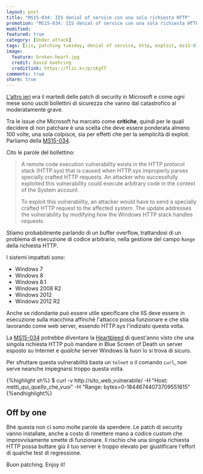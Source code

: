 ```yaml
---
layout: post
title: "MS15-034: IIS denial of service con una sola richiesta HTTP"
promotion: "MS15-034: IIS denial of service con una sola richiesta HTTP"
modified: 
featured: true
category: [Under attack]
tags: [iis, patching tuesday, denial of service, http, exploit, ms15-034, cve-2015-1635]
image:
  feature: broken-heart.jpg
  credit: David Goehring
  creditlink: https://flic.kr/p/cKgfT
comments: true
share: true
---
```


[L'altro ieri](https://technet.microsoft.com/library/security/ms15-apr) era il
martedì delle patch di security in Microsoft e come ogni mese sono usciti
bollettini di sicurezza che vanno dal catastrofico al moderatamente grave.

Tra le issue che Microsoft ha marcato come **critiche**, quindi per le quali
decidere di non patchare è una scelta che deve essere ponderata almeno 100
volte, una sola colpisce, sia per effetti che per la semplicità di exploit.
Parliamo della
[MS15-034](https://technet.microsoft.com/library/security/MS15-034).

Cito le parole del bollettino:

> A remote code execution vulnerability exists in the HTTP protocol stack
> (HTTP.sys) that is caused when HTTP.sys improperly parses specially crafted
> HTTP requests. An attacker who successfully exploited this vulnerability
> could execute arbitrary code in the context of the System account.
>
> To exploit this vulnerability, an attacker would have to send a specially
> crafted HTTP request to the affected system. The update addresses the
> vulnerability by modifying how the Windows HTTP stack handles requests.

Stiamo probabilmente parlando di un buffer overflow, trattandosi di un problema
di esecuzione di codice arbitrario, nella gestione del campo ```Range``` della
richiesta HTTP.

I sistemi impattati sono:

* Windows 7
* Windows 8
* Windows 8.1
* Windows 2008 R2
* Windows 2012
* Windows 2012 R2

Anche se ridondante può essere utile specificare che IIS deve essere in
esecuzione sulla macchina affinché l'attacco possa funzionare e che stia
lavorando come web server, essendo HTTP.sys l'indiziato questa volta.

La [MS15-034](https://technet.microsoft.com/library/security/MS15-034) potrebbe
diventare la
[Heartbleed](http://{{site.url}}/blog/heartbleed-parte-1-la-chiacchiera-da-pub/)
di quest'anno visto che una singola richiesta HTTP può mandare in Blue Screen
of Death un server esposto su Internet e _qualche_ server Windows là fuori lo
si trova di sicuro.

Per sfruttare questa vulnerabilità basta un ```telnet``` o il comando
```curl```, non serve neanche impegnarsi troppo questa volta.

{%highlight sh%}
$ curl -v http://sito_web_vulnerabile/ -H "Host: metti_qui_quello_che_vuoi" -H "Range: bytes=0-18446744073709551615"
{%endhighlight%}

## Off by one

Bhé questa non ci sono molte parole da spendere. Le patch di security vanno
installate, anche a costo di rimettere mano a codice custom che improvvisamente
smette di funzionare. Il rischio che una singola richiesta HTTP possa buttare
giù il tuo server è troppo elevato per giustificare l'effort di qualche test di
regressione.

Buon patching.
Enjoy it!

